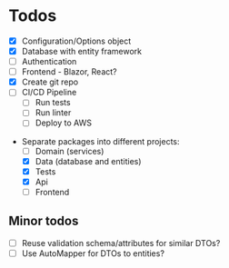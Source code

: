 ﻿# Todos

- [x] Configuration/Options object
- [x] Database with entity framework
- [ ] Authentication
- [ ] Frontend - Blazor, React?
- [x] Create git repo
- [ ] CI/CD Pipeline
    - [ ] Run tests
    - [ ] Run linter
    - [ ] Deploy to AWS
- Separate packages into different projects:
    - [ ] Domain (services)
    - [x] Data (database and entities)
    - [x] Tests
    - [x] Api
    - [ ] Frontend

## Minor todos

- [ ] Reuse validation schema/attributes for similar DTOs?
- [ ] Use AutoMapper for DTOs to entities?